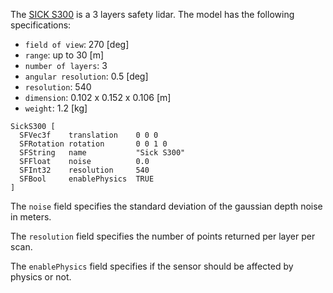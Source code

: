 The [SICK S300](https://www.sick.com/ag/en/opto-electronic-protective-devices/safety-laser-scanners/s300-standard/s30b-2011ba/p/p53845) is a 3 layers safety lidar. The model has the following specifications:

- `field of view`: 270 [deg]
- `range`: up to 30 [m]
- `number of layers`: 3
- `angular resolution`: 0.5 [deg]
- `resolution`: 540
- `dimension`: 0.102 x 0.152 x 0.106 [m]
- `weight`: 1.2 [kg]

```
SickS300 [
  SFVec3f    translation    0 0 0
  SFRotation rotation       0 0 1 0
  SFString   name           "Sick S300"
  SFFloat    noise          0.0
  SFInt32    resolution     540
  SFBool     enablePhysics  TRUE
]
```

The `noise` field specifies the standard deviation of the gaussian depth noise in meters.

The `resolution` field specifies the number of points returned per layer per scan.

The `enablePhysics` field specifies if the sensor should be affected by physics or not.
